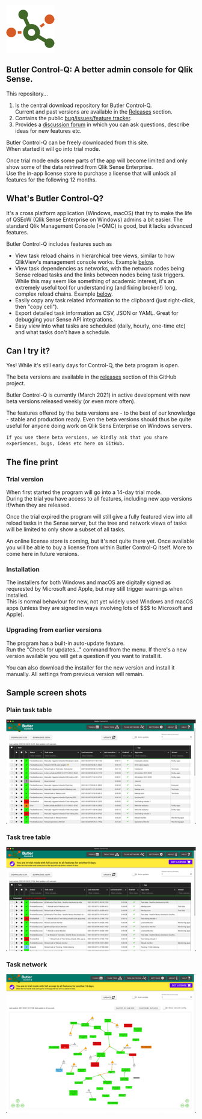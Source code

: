![butler-control-q-logo](./img/icon_128x128.png "Butler Control-Q logo")

## Butler Control-Q: A better admin console for Qlik Sense.

This repository...

1. Is the central download repository for Butler Control-Q.  
   Current and past versions are available in the [Releases](https://github.com/ptarmiganlabs/butler-control-q-public/releases) section.
2. Contains the public [bug/issues/feature tracker](https://github.com/ptarmiganlabs/butler-control-q-public/issues).
3. Provides a [discussion forum](https://github.com/ptarmiganlabs/butler-control-q-public/discussions) in which you can ask questions, describe ideas for new features etc.

Butler Control-Q can be freely downloaded from this site.  
When started it will go into trial mode.  

Once trial mode ends some parts of the app will become limited and only show some of the data retrived from Qlik Sense Enterprise.  
Use the in-app license store to purchase a license that will unlock all features for the following 12 months.

## What's Butler Control-Q?

It's a cross platform application (Windows, macOS) that try to make the life of QSEoW (Qlik Sense Enterprise on Windows) admins a bit easier. The standard Qlik Management Console (=QMC) is good, but it lacks advanced features.

Butler Control-Q includes features such as

- View task reload chains in hierarchical tree views, similar to how QlikView's management console works. Example [below](#task-tree-table).
- View task dependencies as networks, with the network nodes being Sense reload tasks and the links between nodes being task triggers. While this may seem like something of academic interest, it's an extremely useful tool for understanding (and fixing broken!) long, complex reload chains. Example [below](#task-network).
- Easily copy any task related information to the clipboard (just right-click, then "copy cell").
- Export detailed task information as CSV, JSON or YAML. Great for debugging your Sense API integrations.
- Easy view into what tasks are scheduled (daily, hourly, one-time etc) and what tasks don't have a schedule.

## Can I try it?

Yes! While it's still early days for Control-Q, the beta program is open.

The beta versions are available in the [releases](https://github.com/ptarmiganlabs/butler-control-q-public/releases) section of this GitHub project.  

Butler Control-Q is currently (March 2021) in active development with new beta versions released weekly (or even more often).  

The features offered by the beta versions are - to the best of our knowledge - stable and production ready. Even the beta versions should thus be quite useful for anyone doing work on Qlik Sens Enterprise on Windows servers.  

    If you use these beta versions, we kindly ask that you share experiences, bugs, ideas etc here on GitHub.

## The fine print

### Trial version

When first started the program will go into a 14-day trial mode.  
During the trial you have access to all features, including new app versions if/when they are released.

Once the trial expired the program will still give a fully featured view into all reload tasks in the Sense server, but the tree and network views of tasks will be limited to only show a subset of all tasks.

An online license store is coming, but it's not quite there yet.
Once available you will be able to buy a license from within Butler Control-Q itself. More to come here in future versions.

### Installation

The installers for both Windows and macOS are digitally signed as requrested by Microsoft and Apple, but may still trigger warnings when installed.  
This is normal behaviour for new, not yet widely used Windows and macOS apps (unless they are signed in ways involving lots of $$$ to Microsoft and Apple).

### Upgrading from earlier versions

The program has a built-in auto-update feature.  
Run the "Check for updates..." command from the menu. If there's a new version available you will get a question if you want to install it.

You can also download the installer for the new version and install it manually. All settings from previous version will remain.

## Sample screen shots

### Plain task table

![butler-control-q-plain-task-table](./img/butler-control-q-plain-task-table.png "Butler Control-Q plain task table")

### Task tree table

![butler-control-q-tree-task-table](./img/butler-control-q-tree-task-table.png "Butler Control-Q tree task table")

### Task network

![butler-control-q-task-network](./img/butler-control-q-task-network.png "Butler Control-Q task network")
